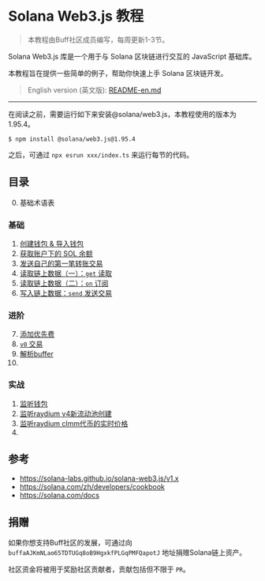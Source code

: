 # Solana Web3.js 教程

> 本教程由Buff社区成员编写，每周更新1-3节。

Solana Web3.js 库是一个用于与 Solana 区块链进行交互的 JavaScript 基础库。

本教程旨在提供一些简单的例子，帮助你快速上手 Solana 区块链开发。

> English version (英文版): [README-en.md](./README-en.md)

--- 

在阅读之前，需要运行如下来安装@solana/web3.js，本教程使用的版本为1.95.4。

```
$ npm install @solana/web3.js@1.95.4
```

之后，可通过 `npx esrun xxx/index.ts` 来运行每节的代码。

## 目录

0. 基础术语表

### 基础

1. [创建钱包 & 导入钱包](./01-wallet/)
2. [获取账户下的 SOL 余额](./02-balance/)
3. [发送自己的第一笔转账交易](./03-transfer/)
4. [读取链上数据（一）：`get` 读取](./04-get/)
5. [读取链上数据（二）：`on` 订阅](./05-on/)
6. [写入链上数据：`send` 发送交易](./06-send/)

### 进阶

7. [添加优先费](./07-cu/)
8. [`v0` 交易](./08-v0/)
9. [解析buffer](./09-buffer/)
10. 

### 实战

1. [监听钱包](./example-01-subWallet/)
2. [监听raydium v4新流动池创建](./example-02-subNewPool/)
3. [监听raydium clmm代币的实时价格](./example-03-subPrice/)
4. 

## 参考

- https://solana-labs.github.io/solana-web3.js/v1.x
- https://solana.com/zh/developers/cookbook
- https://solana.com/docs

## 捐赠

如果你想支持Buff社区的发展，可通过向 `buffaAJKmNLao65TDTUGq8oB9HgxkfPLGqPMFQapotJ` 地址捐赠Solana链上资产。

社区资金将被用于奖励社区贡献者，贡献包括但不限于 `PR`。